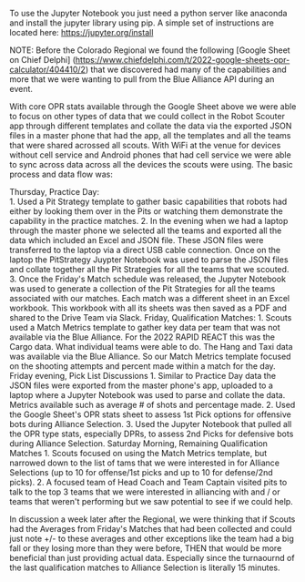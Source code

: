 To use the Jupyter Notebook you just need a python server like anaconda and install the jupyter library using pip. 
A simple set of instructions are located here: https://jupyter.org/install

NOTE: Before the Colorado Regional we found the following [Google Sheet on Chief Delphi] (https://www.chiefdelphi.com/t/2022-google-sheets-opr-calculator/404410/2) that we discovered had many of the capabilities and more that we were wanting to pull from the Blue Alliance API during an event.  

With core OPR stats available through the Google Sheet above we were able to focus on other types of data that we could collect in the Robot Scouter app through different templates and collate the data via the exported JSON files in a master phone that had the app, all the templates and all the teams that were shared acrossed all scouts.  With WiFi at the venue for devices without cell service and Android phones that had cell service we were able to sync across data across all the devices the scouts were using.  The basic process and data flow was:

Thursday, Practice Day:  
	1. Used a Pit Strategy template to gather basic capabilities that robots had either by looking them over in the Pits or watching them demonstrate the capability in the practice matches.
	2. In the evening when we had a laptop through the master phone we selected all the teams and exported all the data which included an Excel and JSON file.  These JSON files were transferred to the laptop via a direct USB cable connection.  Once on the laptop the PitStrategy Juypter Notebook was used to parse the JSON files and collate together all the Pit Strategies for all the teams that we scouted.
	3. Once the Friday's Match schedule was released, the Jupyter Notebook was used to generate a collection of the Pit Strategies for all the teams associated with our matches. Each match was a different sheet in an Excel workbook. This workbook with all its sheets was then saved as a PDF and shared to the Drive Team via Slack.
Friday, Qualification Matches:
	1. Scouts used a Match Metrics template to gather key data per team that was not available via the Blue Alliance.  For the 2022 RAPID REACT this was the Cargo data.  What individual teams were able to do.  The Hang and Taxi data was available via the Blue Alliance.  So our Match Metrics template focused on the shooting attempts and percent made within a match for the day.
Friday evening, Pick List Discussions
	1. Similar to Practice Day data the JSON files were exported from the master phone's app, uploaded to a laptop where a Jupyter Notebook was used to parse and collate the data.  Metrics available such as average # of shots and percentage made.
	2. Used the Google Sheet's OPR stats sheet to assess 1st Pick options for offensive bots during Alliance Selection.
	3. Used the Jupyter Notebook that pulled all the OPR type stats, especially DPRs, to assess 2nd Picks for defensive bots during Alliance Selection.
Saturday Morning, Remaining Qualification Matches
	1. Scouts focused on using the Match Metrics template, but narrowed down to the list of tams that we were interested in for Alliance Selections (up to 10 for offense/1st picks and up to 10 for defense/2nd picks).
	2. A focused team of Head Coach and Team Captain visited pits to talk to the top 3 teams that we were interested in alliancing with and / or teams that weren't performing but we saw potential to see if we could help.
	

In discussion a week later after the Regional, we were thinking that if Scouts had the Averages from Friday's Matches that had been collected and could just note +/- to these averages and other exceptions like the team had a big fall or they losing more than they were before, THEN that would be more beneficial than just providing actual data.  Especially since the turnaournd of the last qualification matches to Alliance Selection is literally 15 minutes.



